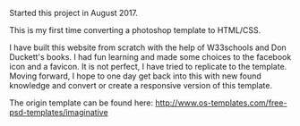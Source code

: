 Started this project in August 2017.

This is my first time converting a photoshop template to HTML/CSS. 

I have built this website from scratch with the help of W33schools and Don Duckett's books. I had fun learning and made some choices to the facebook icon and a favicon. It is not perfect, I have tried to replicate to the template. Moving forward, I hope to one day get back into this with new found knowledge and convert or create a responsive version of this template.

The origin template can be found here:
http://www.os-templates.com/free-psd-templates/imaginative

